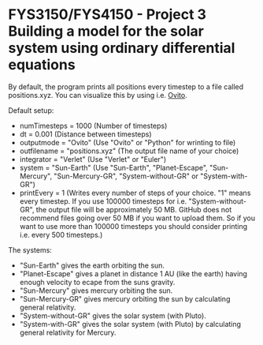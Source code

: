 FYS3150/FYS4150 - Project 3 Building a model for the solar system using ordinary differential equations
============

By default, the program prints all positions every timestep to a file called positions.xyz. You can visualize this by using i.e. [Ovito](http://ovito.org/). 

Default setup:
* numTimesteps = 1000             (Number of timesteps)
* dt = 0.001                      (Distance between timesteps)
* outputmode = "Ovito"            (Use "Ovito" or "Python" for wrinting to file)
* outfilename = "positions.xyz"   (The output file name of your choice)
* integrator = "Verlet"           (Use "Verlet" or "Euler")
* system = "Sun-Earth"            (Use "Sun-Earth", "Planet-Escape", "Sun-Mercury", "Sun-Mercury-GR", "System-without-GR" or "System-with-GR")
* printEvery = 1                  (Writes every number of steps of your choice. "1" means every timestep. If you use 100000 timesteps for i.e. "System-without-GR", the output file will be approximately 50 MB. GitHub does not recommend files going over 50 MB if you want to upload them. So if you want to use more than 100000 timesteps you should consider printing i.e. every 500 timesteps.)

The systems:
* "Sun-Earth" gives the earth orbiting the sun.
* "Planet-Escape" gives a planet in distance 1 AU (like the earth) having enough velocity to ecape from the suns gravity.
* "Sun-Mercury" gives mercury orbiting the sun.
* "Sun-Mercury-GR" gives mercury orbiting the sun by calculating general relativity.
* "System-without-GR" gives the solar system (with Pluto).
* "System-with-GR" gives the solar system (with Pluto) by calculating general relativity for Mercury.
